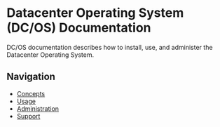 # Datacenter Operating System (DC/OS) Documentation

DC/OS documentation describes how to install, use, and administer the Datacenter Operating System.


## Navigation

- [Concepts](concepts)
- [Usage](usage)
- [Administration](administration)
- [Support](support)
